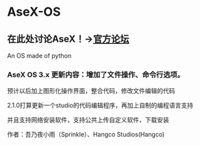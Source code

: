 # AseX-OS
## 在此处讨论AseX！→[官方论坛](https://github.com/LetzCoding/AseX-OS/discussions)

An OS made of python

### AseX OS 3.x 更新内容：增加了文件操作、命令行选项。

预计以后加上图形化操作界面，整合代码，修改文件编辑的代码

2.1.0打算更新一个studio的代码编辑程序，再加上自制的编程语言支持

并且支持网络安装软件，支持公共上传自定义软件，下载安装

作者：吾乃夜小雨（Sprinkle）、Hangco Studios(Hangco)
